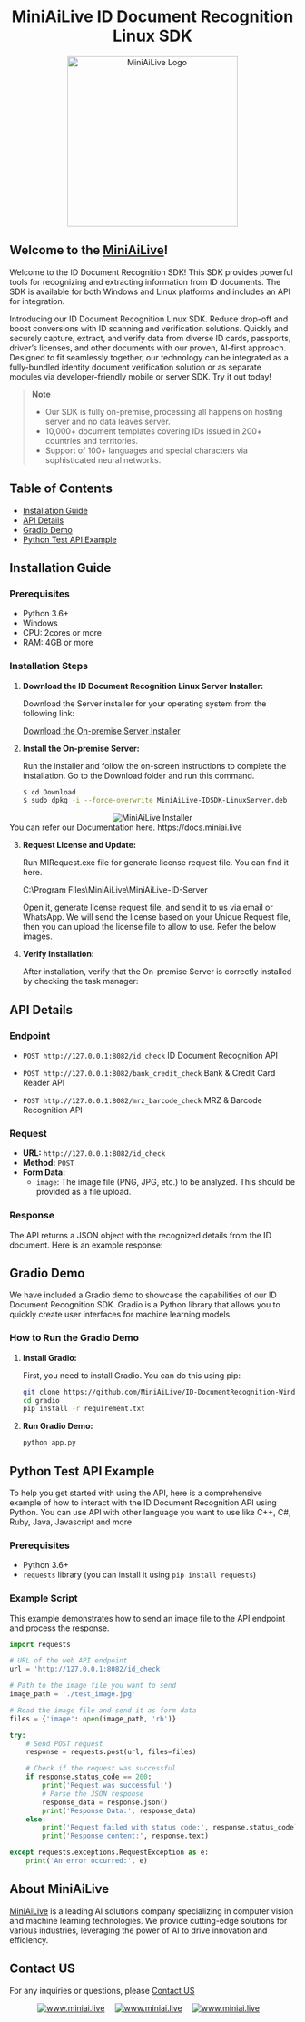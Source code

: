 <div align="center">
   <h1> MiniAiLive ID Document Recognition Linux SDK </h1>
   <img src=https://miniai.live/wp-content/uploads/2024/02/logo_name-1-768x426-1.png alt="MiniAiLive Logo"
   width="300">
</div>

## Welcome to the [MiniAiLive](https://www.miniai.live/)!
Welcome to the ID Document Recognition SDK! This SDK provides powerful tools for recognizing and extracting information from ID documents. The SDK is available for both Windows and Linux platforms and includes an API for integration.

Introducing our ID Document Recognition Linux SDK. Reduce drop-off and boost conversions with ID scanning and verification solutions. 
Quickly and securely capture, extract, and verify data from diverse ID cards, passports, driver’s licenses, and other documents with our proven, AI-first approach.
Designed to fit seamlessly together, our technology can be integrated as a fully-bundled identity document verification solution or as separate modules via developer-friendly mobile or server SDK.
Try it out today!

> **Note**
>
> - Our SDK is fully on-premise, processing all happens on hosting server and no data leaves server.
> - 10,000+ document templates covering IDs issued in 200+ countries and territories.
> - Support of 100+ languages and special characters via sophisticated neural networks.

## Table of Contents

- [Installation Guide](#installation-guide)
- [API Details](#api-details)
- [Gradio Demo](#gradio-demo)
- [Python Test API Example](#python-test-api-example)

## Installation Guide

### Prerequisites

- Python 3.6+
- Windows
- CPU: 2cores or more
- RAM: 4GB or more

### Installation Steps

1. **Download the ID Document Recognition Linux Server Installer:**

   Download the Server installer for your operating system from the following link:
   
   [Download the On-premise Server Installer](https://drive.google.com/file/d/1BRh3EgUAT2W2h9LKtuAeqs_SmHRX3NKe/view?usp=sharing)

2. **Install the On-premise Server:**

   Run the installer and follow the on-screen instructions to complete the installation. Go to the Download folder and run this command.
   ```sh
   $ cd Download
   $ sudo dpkg -i --force-overwrite MiniAiLive-IDSDK-LinuxServer.deb
   ```
<div align="center">
   <img src=https://github.com/MiniAiLive/ID-DocumentRecognition-Linux/assets/127708602/5547b656-e5ad-463b-a1b8-4107cdaed556 alt="MiniAiLive Installer">
</div>
   You can refer our Documentation here. https://docs.miniai.live

3. **Request License and Update:**

   Run MIRequest.exe file for generate license request file. You can find it here.
   
   C:\Program Files\MiniAiLive\MiniAiLive-ID-Server

   Open it, generate license request file, and send it to us via email or WhatsApp. We will send the license based on your Unique Request file, then you can upload the license file to allow to use. Refer the below images.

4. **Verify Installation:**

   After installation, verify that the On-premise Server is correctly installed by checking the task manager:
   

## API Details

### Endpoint

- `POST http://127.0.0.1:8082/id_check` ID Document Recognition API

- `POST http://127.0.0.1:8082/bank_credit_check` Bank & Credit Card Reader API

- `POST http://127.0.0.1:8082/mrz_barcode_check` MRZ & Barcode Recognition API

### Request

- **URL:** `http://127.0.0.1:8082/id_check`
- **Method:** `POST`
- **Form Data:**
  - `image`: The image file (PNG, JPG, etc.) to be analyzed. This should be provided as a file upload.

### Response

The API returns a JSON object with the recognized details from the ID document. Here is an example response:

## Gradio Demo

We have included a Gradio demo to showcase the capabilities of our ID Document Recognition SDK. Gradio is a Python library that allows you to quickly create user interfaces for machine learning models.

### How to Run the Gradio Demo

1. **Install Gradio:**

   First, you need to install Gradio. You can do this using pip:

   ```sh
   git clone https://github.com/MiniAiLive/ID-DocumentRecognition-Windows.git
   cd gradio
   pip install -r requirement.txt
   ```
2. **Run Gradio Demo:**
   ```sh
   python app.py
   ```
## Python Test API Example

To help you get started with using the API, here is a comprehensive example of how to interact with the ID Document Recognition API using Python. You can use API with other language you want to use like C++, C#, Ruby, Java, Javascript and more

### Prerequisites

- Python 3.6+
- `requests` library (you can install it using `pip install requests`)

### Example Script

This example demonstrates how to send an image file to the API endpoint and process the response.

```python
import requests

# URL of the web API endpoint
url = 'http://127.0.0.1:8082/id_check'

# Path to the image file you want to send
image_path = './test_image.jpg'

# Read the image file and send it as form data
files = {'image': open(image_path, 'rb')}

try:
    # Send POST request
    response = requests.post(url, files=files)

    # Check if the request was successful
    if response.status_code == 200:
        print('Request was successful!')
        # Parse the JSON response
        response_data = response.json()
        print('Response Data:', response_data)
    else:
        print('Request failed with status code:', response.status_code)
        print('Response content:', response.text)

except requests.exceptions.RequestException as e:
    print('An error occurred:', e)
```

## About MiniAiLive
[MiniAiLive](https://www.miniai.live/) is a leading AI solutions company specializing in computer vision and machine learning technologies. We provide cutting-edge solutions for various industries, leveraging the power of AI to drive innovation and efficiency.

## Contact US
For any inquiries or questions, please [Contact US](https://www.miniai.live/contact/)

<p align="center">
<a target="_blank" href="https://t.me/Contact_MiniAiLive"><img src="https://img.shields.io/badge/telegram-@MiniAiLive-blue.svg?logo=telegram" alt="www.miniai.live"></a>&emsp;
<a target="_blank" href="https://wa.me/+19162702374"><img src="https://img.shields.io/badge/whatsapp-MiniAiLive-blue.svg?logo=whatsapp" alt="www.miniai.live"></a>&emsp;
<a target="_blank" href="https://join.skype.com/invite/ltQEVDmVddTe"><img src="https://img.shields.io/badge/skype-MiniAiLive-blue.svg?logo=skype" alt="www.miniai.live"></a>&emsp;
</p>
